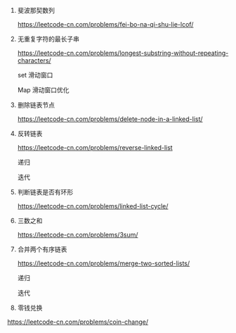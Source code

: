 1. 斐波那契数列

   https://leetcode-cn.com/problems/fei-bo-na-qi-shu-lie-lcof/

2. 无重复字符的最长子串

   https://leetcode-cn.com/problems/longest-substring-without-repeating-characters/

   set 滑动窗口

   Map 滑动窗口优化

3. 删除链表节点

   https://leetcode-cn.com/problems/delete-node-in-a-linked-list/

4. 反转链表

   https://leetcode-cn.com/problems/reverse-linked-list

   递归

   迭代

5. 判断链表是否有环形

   https://leetcode-cn.com/problems/linked-list-cycle/

6. 三数之和

   https://leetcode-cn.com/problems/3sum/

7. 合并两个有序链表

   https://leetcode-cn.com/problems/merge-two-sorted-lists/

   递归

   迭代

8. 零钱兑换
   
https://leetcode-cn.com/problems/coin-change/
   

   
